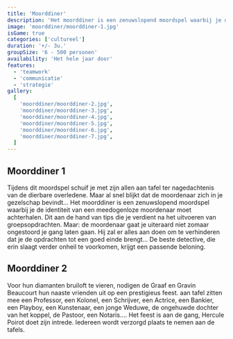```yaml
---
title: 'Moorddiner'
description: 'Het moorddiner is een zenuwslopend moordspel waarbij je de identiteit van een meedogenloze moordenaar moet achterhalen.'
image: 'moorddiner/moorddiner-1.jpg'
isGame: true
categories: ['cultureel']
duration: '+/- 3u.'
groupSize: '6 - 500 personen'
availability: 'Het hele jaar door'
features:
  - 'teamwork'
  - 'communicatie'
  - 'strategie'
gallery:
  [
    'moorddiner/moorddiner-2.jpg',
    'moorddiner/moorddiner-3.jpg',
    'moorddiner/moorddiner-4.jpg',
    'moorddiner/moorddiner-5.jpg',
    'moorddiner/moorddiner-6.jpg',
    'moorddiner/moorddiner-7.jpg',
  ]
---
```


## Moorddiner 1

Tijdens dit moordspel schuif je met zijn allen aan tafel ter nagedachtenis van de dierbare overledene. Maar al snel blijkt dat de moordenaar zich in je gezelschap bevindt…
Het moorddiner is een zenuwslopend moordspel waarbij je de identiteit van een meedogenloze moordenaar moet achterhalen. Dit aan de hand van tips die je verdient na het uitvoeren van groepsopdrachten. Maar: de moordenaar gaat je uiteraard niet zomaar ongestoord je gang laten gaan. Hij zal er alles aan doen om te verhinderen dat je de opdrachten tot een goed einde brengt… De beste detective, die erin slaagt verder onheil te voorkomen, krijgt een passende beloning.

## Moorddiner 2

Voor hun diamanten bruiloft te vieren, nodigen de Graaf en Gravin Beaucourt hun naaste vrienden uit op een prestigieus feest. aan tafel zitten mee een Professor, een Kolonel, een Schrijver, een Actrice, een Bankier, een Playboy, een Kunstenaar, een jonge Weduwe, de ongehuwde dochter van het koppel, de Pastoor, een Notaris….
Het feest is aan de gang, Hercule Poirot doet zijn intrede. Iedereen wordt verzorgd plaats te nemen aan de tafels.
